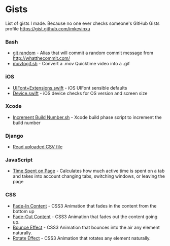 # Gists
List of gists I made. Because no one ever checks someone's GitHub Gists profile https://gist.github.com/imkevinxu

### Bash
- [git random](https://gist.github.com/imkevinxu/4016346) - Alias that will commit a random commit message from http://whatthecommit.com/
- [movtogif.sh](https://gist.github.com/imkevinxu/96e3cb1d7e308f867a0f) - Convert a .mov Quicktime video into a .gif

### iOS
- [UIFont+Extensions.swift](https://gist.github.com/imkevinxu/b92fa70f37e4846bcd27) - iOS UIFont sensible defaults
- [Device.swift](https://gist.github.com/imkevinxu/2bb1197552b095ab25c8) - iOS device checks for OS version and screen size

### Xcode
- [Increment Build Number.sh](https://gist.github.com/imkevinxu/b92fa70f37e4846bcd27) - Xcode build phase script to increment the build number

### Django
- [Read uploaded CSV file](https://gist.github.com/imkevinxu/3365661)

### JavaScript
- [Time Spent on Page](https://gist.github.com/imkevinxu/4393523) - Calculates how much active time is spent on a tab and takes into account changing tabs, switching windows, or leaving the page

### CSS
- [Fade-In Content](https://gist.github.com/imkevinxu/4401674) - CSS3 Animation that fades in the content from the bottom up
- [Fade-Out Content](https://gist.github.com/imkevinxu/4402060) - CSS3 Animation that fades out the content going up.
- [Bounce Effect](https://gist.github.com/imkevinxu/4402301) - CSS3 Animation that bounces into the air any element naturally.
- [Rotate Effect](https://gist.github.com/imkevinxu/4402407) - CSS3 Animation that rotates any element naturally.
